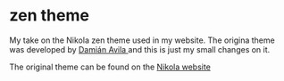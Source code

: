 # zen theme
My take on the Nikola zen theme used in my website. 
The origina theme was developed by [Damián Avila ](http://www.damian.oquanta.info) and this is just my small changes 
on it.

The original theme can be found on the [Nikola website](https://themes.getnikola.com/v7/zen-ipython/)
